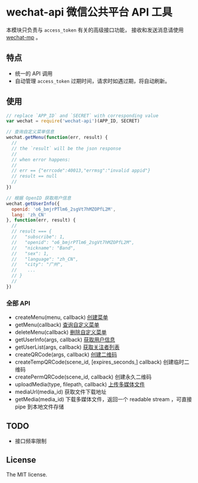 # wechat-api 微信公共平台 API 工具

本模块只负责与 `access_token` 有关的高级接口功能，
接收和发送消息请使用 [wechat-mp](https://www.npmjs.org/package/wechat-mp) 。

## 特点

- 统一的 API 调用
- 自动管理 `access_token` 过期时间，请求时如遇过期，将自动刷新。


## 使用

```javascript
// replace `APP_ID` and `SECRET` with corresponding value
var wechat = require('wechat-api')(APP_ID, SECRET)

// 查询自定义菜单信息
wechat.getMenu(function(err, result) {
  //
  // the `result` will be the json response
  //
  // when error happens:
  //
  // err == {"errcode":40013,"errmsg":"invalid appid"}
  // result == null
  //
})

// 根据 OpenID 获取用户信息
wechat.getUserInfo({
  openid: 'o6_bmjrPTlm6_2sgVt7hMZOPfL2M',
  lang: 'zh_CN'
}, function(err, result) {
  //
  // result === {
  //   "subscribe": 1, 
  //   "openid": "o6_bmjrPTlm6_2sgVt7hMZOPfL2M", 
  //   "nickname": "Band", 
  //   "sex": 1, 
  //   "language": "zh_CN", 
  //   "city": "广州", 
  //    ...
  // }
  //
})

```

### 全部 API

- createMenu(menu, callback)
  [创建菜单](http://mp.weixin.qq.com/wiki/index.php?title=%E8%87%AA%E5%AE%9A%E4%B9%89%E8%8F%9C%E5%8D%95%E5%88%9B%E5%BB%BA%E6%8E%A5%E5%8F%A3)
- getMenu(callback)
  [查询自定义菜单](http://mp.weixin.qq.com/wiki/index.php?title=%E8%87%AA%E5%AE%9A%E4%B9%89%E8%8F%9C%E5%8D%95%E6%9F%A5%E8%AF%A2%E6%8E%A5%E5%8F%A3)
- deleteMenu(callback)
  [删除自定义菜单](http://mp.weixin.qq.com/wiki/index.php?title=%E8%87%AA%E5%AE%9A%E4%B9%89%E8%8F%9C%E5%8D%95%E5%88%A0%E9%99%A4%E6%8E%A5%E5%8F%A3)
- getUserInfo(args, callback)
  [获取用户信息](http://mp.weixin.qq.com/wiki/index.php?title=%E8%8E%B7%E5%8F%96%E7%94%A8%E6%88%B7%E5%9F%BA%E6%9C%AC%E4%BF%A1%E6%81%AF)
- getUserList(args, callback)
  [获取关注者列表](http://mp.weixin.qq.com/wiki/index.php?title=%E8%8E%B7%E5%8F%96%E5%85%B3%E6%B3%A8%E8%80%85%E5%88%97%E8%A1%A8)
- createQRCode(args, callback)
  [创建二维码](http://mp.weixin.qq.com/wiki/index.php?title=%E7%94%9F%E6%88%90%E5%B8%A6%E5%8F%82%E6%95%B0%E7%9A%84%E4%BA%8C%E7%BB%B4%E7%A0%81)
- createTempQRCode(scene_id, [expires_seconds,] callback)
  创建临时二维码
- createPermQRCode(scene_id, callback)
  创建永久二维码
- uploadMedia(type, filepath, callback)
  [上传多媒体文件](http://mp.weixin.qq.com/wiki/index.php?title=%E4%B8%8A%E4%BC%A0%E4%B8%8B%E8%BD%BD%E5%A4%9A%E5%AA%92%E4%BD%93%E6%96%87%E4%BB%B6)
- mediaUrl(media_id)
  获取文件下载地址
- getMedia(media_id)
  下载多媒体文件，返回一个 readable stream ，可直接 pipe 到本地文件存储



## TODO

- 接口频率限制


## License

The MIT license.
